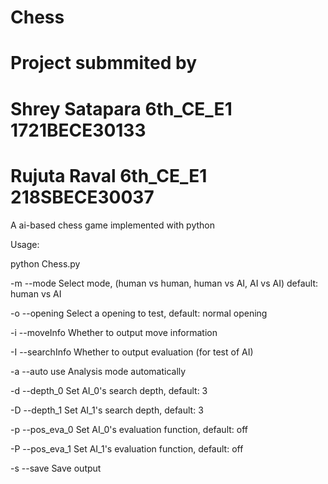 # Chess
# Project submmited by 
# Shrey Satapara  6th_CE_E1  1721BECE30133	
# Rujuta Raval    6th_CE_E1  218SBECE30037

A ai-based chess game implemented with python

Usage:

python Chess.py

-m --mode Select mode, (human vs human, human vs AI, AI vs AI) default: human vs AI

-o --opening Select a opening to test, default: normal opening

-i --moveInfo Whether to output move information

-I --searchInfo Whether to output evaluation (for test of AI)

-a --auto use Analysis mode automatically

-d --depth_0 Set AI_0's search depth, default: 3

-D --depth_1 Set AI_1's search depth, default: 3

-p --pos_eva_0 Set AI_0's evaluation function, default: off

-P --pos_eva_1 Set AI_1's evaluation function, default: off

-s --save Save output
